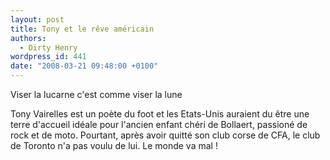 ```yaml
---
layout: post
title: Tony et le rêve américain
authors:
  - Dirty Henry
wordpress_id: 441
date: "2008-03-21 09:48:00 +0100"
---
```


<quote>Viser la lucarne c'est comme viser la lune</quote>

Tony Vairelles est un poète du foot et les Etats-Unis auraient du être une terre
d'accueil idéale pour l'ancien enfant chéri de Bollaert, passioné de rock et de
moto. Pourtant, après avoir quitté son club corse de CFA, le club de Toronto n'a
pas voulu de lui. Le monde va mal !
